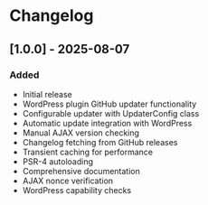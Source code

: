 # Changelog

## [1.0.0] - 2025-08-07
### Added

- Initial release
- WordPress plugin GitHub updater functionality
- Configurable updater with UpdaterConfig class
- Automatic update integration with WordPress
- Manual AJAX version checking
- Changelog fetching from GitHub releases
- Transient caching for performance
- PSR-4 autoloading
- Comprehensive documentation
- AJAX nonce verification
- WordPress capability checks
